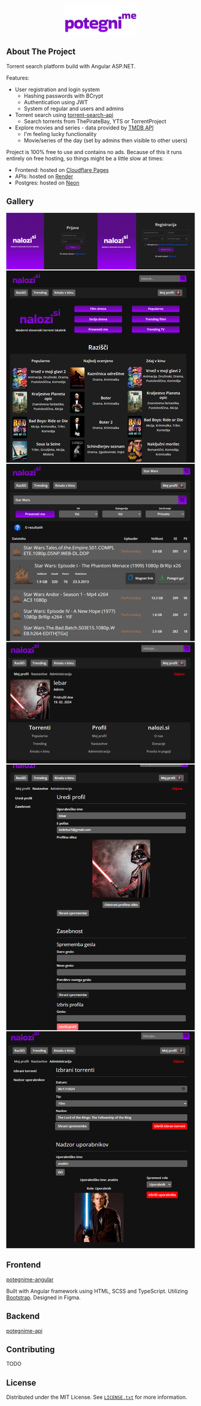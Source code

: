 <div align="center">
  <a href="https://potegni.me/">
    <img src="../images/logo.png" alt="Logo" height="80">
  </a>
</div>

## About The Project

Torrent search platform build with Angular ASP.NET.

Features:
-  User registration and login system
    -  Hashing passwords with BCrypt
    - Authentication using JWT
    - System of regular and users and admins
- Torrent search using [torrent-search-api](https://www.npmjs.com/package/torrent-search-api)
    - Search torrents from ThePirateBay, YTS or TorrentProject
- Explore movies and series - data provided by [TMDB API](https://www.themoviedb.org/)
    - I'm feeling lucky functionality
    - Movie/series of the day (set by admins then visible to other users)

Project is 100% free to use and contains no ads. Because of this it runs entirely on free hosting, so things might be a little slow at times:
- Frontend: hosted on [Cloudflare Pages](http://pages.cloudflare.com/)
- APIs: hosted on [Render](https://render.com/)
- Postgres: hosted on [Neon](https://neon.com/)

## Gallery

![Login and sign up screen](../images/login.png)
![Home page](../images/home.png)
![Search torrents](../images/search.png)
![Profile page](../images/profile.png)
![Edit profile page](../images/edit.png)
![Administration page](../images/admin.png)


## Frontend
[potegnime-angular](https://github.com/lebaaar/potegnime-angular)

Built with Angular framework using HTML, SCSS and TypeScript. Utilizing [Bootstrap](https://getbootstrap.com/). Designed in Figma.

## Backend
[potegnime-api](https://github.com/lebaaar/potegnime-api)

## Contributing
TODO

## License

Distributed under the MIT License. See [`LICENSE.txt`](LICENSE.txt) for more information.
